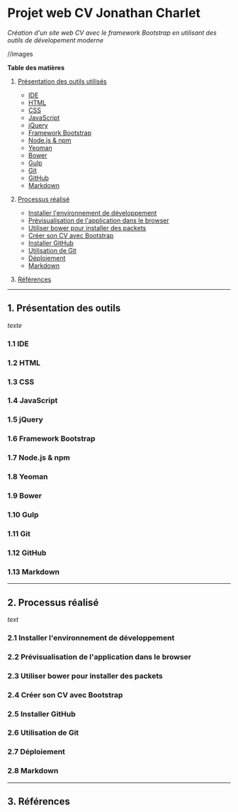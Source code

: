 # Projet web CV Jonathan Charlet

_Création d'un site web CV avec le framework Bootstrap en utilisant des outils de dévelopement moderne_

//images

**Table des matières**

1.  [Présentation des outils utilisés](#1-présentation-des-outils)
    - [IDE](#11-ide)
 	- [HTML](#12-html)
	- [CSS](#13-css)
	- [JavaScript](#14-javascript)
	- [jQuery](#15-jquery)
	- [Framework Bootstrap](#16-framework-bootstrap)
	- [Node.js & npm](#17-nodejs--npm)
	- [Yeoman](#18-yeoman)
	- [Bower](#19-bower)
	- [Gulp](#110-gulp)
	- [Git](#111-git)
	- [GitHub](#112-github)
	- [Markdown](#113-markdown)
	
2. [Processus réalisé](#2-processus-réalisé)
    - [Installer l'environnement de développement](#21-installer-lenvironnement-de-développement)
    - [Prévisualisation de l'application dans le browser](22-prévisualisation-de-lapplication-dans-le-browser)
    - [Utiliser bower pour installer des packets](23-utiliser-bower-pour-installer-des-packets)
    - [Créer son CV avec Bootstrap](#24-créer-son-cv-avec-bootstrap)
    - [Installer GitHub](#25-installer-github)
    - [Utilisation de Git](#26-utilisation-de-git)
    - [Déploiement](#27-déploiement)
    - [Markdown](#28-markdown)

3. [Références](#3-Références)

***

## 1. Présentation des outils
_texte_
### 1.1 IDE
### 1.2 HTML
### 1.3 CSS
### 1.4 JavaScript
### 1.5 jQuery
### 1.6 Framework Bootstrap
### 1.7 Node.js & npm
### 1.8 Yeoman
### 1.9 Bower
### 1.10 Gulp
### 1.11 Git
### 1.12 GitHub
### 1.13 Markdown

***

## 2. Processus réalisé
_text_
### 2.1 Installer l'environnement de développement
### 2.2 Prévisualisation de l'application dans le browser
### 2.3 Utiliser bower pour installer des packets
### 2.4 Créer son CV avec Bootstrap
### 2.5 Installer GitHub
### 2.6 Utilisation de Git
### 2.7 Déploiement 
### 2.8 Markdown

***
## 3. Références
